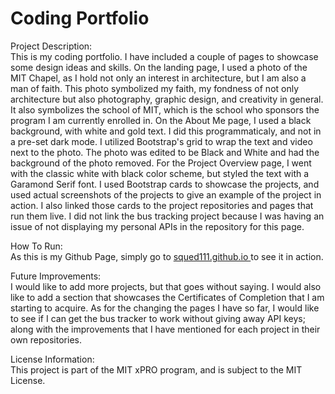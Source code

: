 # Coding Portfolio
Project Description:<br>
This is my coding portfolio.  I have included a couple of pages to showcase some design ideas and skills.  On the landing page, I used a photo of the MIT Chapel, as I hold not only an interest in architecture, but I am also a man of faith.  This photo symbolized my faith, my fondness of not only architecture but also photography, graphic design, and creativity in general.  It also symbolizes the school of MIT, which is the school who sponsors the program I am currently enrolled in.  On the About Me page, I used a black background, with white and gold text.  I did this programmaticaly, and not in a pre-set dark mode.  I utilized Bootstrap's grid to wrap the text and video next to the photo.  The photo was edited to be Black and White and had the background of the photo removed.  For the Project Overview page, I went with the classic white with black color scheme, but styled the text with a Garamond Serif font.  I used Bootstrap cards to showcase the projects, and used actual screenshots of the projects to give an example of the project in action.  I also linked those cards to the project repositories and pages that run them live.  I did not link the bus tracking project because I was having an issue of not displaying my personal APIs in the repository for this page.

How To Run:<br>
As this is my Github Page, simply go to <a href="https://squed111.github.io"> squed111.github.io </a> to see it in action.

Future Improvements:<br>
I would like to add more projects, but that goes without saying.  I would also like to add a section that showcases the Certificates of Completion that I am starting to acquire.  As for the changing the pages I have so far, I would like to see if I can get the bus tracker to work without giving away API keys; along with the improvements that I have mentioned for each project in their own repositories.

License Information:<br>
This project is part of the MIT xPRO program, and is subject to the MIT License.
